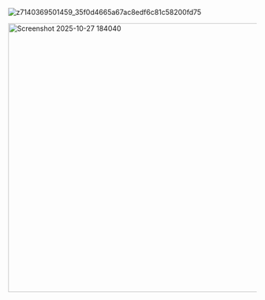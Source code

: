 ![z7140369501459_35f0d4665a67ac8edf6c81c58200fd75](https://github.com/user-attachments/assets/dd012952-02be-4dd6-b8c2-1ee0bac44277)

<img width="939" height="545" alt="Screenshot 2025-10-27 184040" src="https://github.com/user-attachments/assets/570efecd-6d76-48f9-b06a-8a0174e7a354" />
